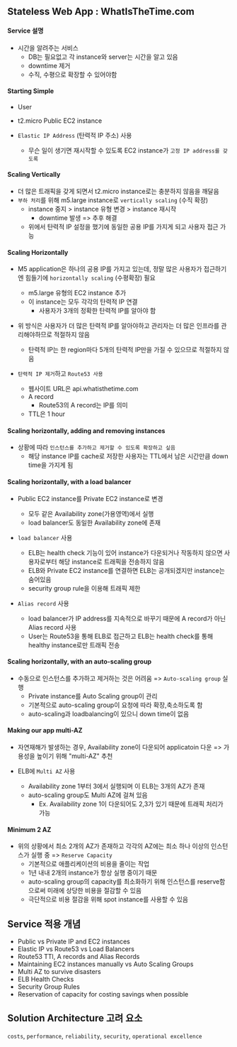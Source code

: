 ## Stateless Web App : WhatIsTheTime.com

#### Service 설명
- 시간을 알려주는 서비스
    - DB는 필요없고 각 instance와 server는 시간을 알고 있음
    - downtime 제거
    - 수직, 수평으로 확장할 수 있어야함

#### Starting Simple

- User
- t2.micro Public EC2 instance 

- `Elastic IP Address` (탄력적 IP 주소) 사용
    - 무슨 일이 생기면 재시작할 수 있도록 EC2 instance가 `고정 IP address를 갖도록` 

#### Scaling Vertically

- 더 많은 트래픽을 갖게 되면서 t2.micro instance로는 충분하지 않음을 깨달음
- `부하 처리`를 위해 m5.large instance로 `vertically scaling` (수직 확장)
    - instance 중지 > instance 유형 변경 > instance 재시작
        - downtime 발생 => 추후 해결
    - 위에서 탄력적 IP 설정을 했기에 동일한 공용 IP를 가지게 되고 사용자 접근 가능

#### Scaling Horizontally

- M5 application은 하나의 공용 IP를 가지고 있는데, 정말 많은 사용자가 접근하기엔 힘들기에 `horizontally scaling` (수평확장) 필요
    - m5.large 유형의 EC2 instance 추가
    - 이 instance는 모두 각각의 탄력적 IP 연결
        - 사용자가 3개의 정확한 탄력적 IP를 알아야 함

- 위 방식은 사용자가 더 많은 탄력적 IP를 알아야하고 관리자는 더 많은 인프라를 관리해야하므로 적절하지 않음
    - 탄력적 IP는 한 region마다 5개의 탄력적 IP만을 가질 수 있으므로 적절하지 않음

- `탄력적 IP 제거`하고 `Route53 사용`
    - 웹사이트 URL은 api.whatisthetime.com
    - A record
        - Route53의 A record는 IP를 의미
    - TTL은 1 hour

#### Scaling horizontally, adding and removing instances

- 상황에 따라 `인스턴스를 추가하고 제거할 수 있도록 확장하고 싶음` 
    - 해당 instance IP를 cache로 저장한 사용자는 TTL에서 남은 시간만큼 down time을 가지게 됨

#### Scaling horizontally, with a load balancer

- Public EC2 instance를 Private EC2 instance로 변경
    - 모두 같은 Availability zone(가용영역)에서 실행
    - load balancer도 동일한 Availability zone에 존재

- `load balancer` 사용
    - ELB는 health check 기능이 있어 instance가 다운되거나 작동하지 않으면 사용자로부터 해당 instance로 트래픽을 전송하지 않음
    - ELB와 Private EC2 instance를 연결하면 ELB는 공개되겠지만 instance는 숨어있음
    - security group rule을 이용해 트래픽 제한
- `Alias record` 사용
    - load balancer가 IP address를 지속적으로 바꾸기 때문에 A record가 아닌 Alias record 사용
    - User는 Route53을 통해 ELB로 접근하고 ELB는 health check를 통해 healthy instance로만 트래픽 전송

#### Scaling horizontally, with an auto-scaling group

- 수동으로 인스턴스를 추가하고 제거하는 것은 어려움 => `Auto-scaling group` 실행
    - Private instance를 Auto Scaling group이 관리
    - 기본적으로 auto-scaling group이 요청에 따라 확장,축소하도록 함
    - auto-scaling과 loadbalancing이 있으니 down time이 없음

#### Making our app multi-AZ

- 자연재해가 발생하는 경우, Availability zone이 다운되어 applicatoin 다운 => 가용성을 높이기 위해 "multi-AZ" 추천

- ELB에 `Multi AZ` 사용
    - Availability zone 1부터 3에서 실행되며 이 ELB는 3개의 AZ가 존재
    - auto-scaling group도 Multi AZ에 걸쳐 있음
        - Ex. Availability zone 1이 다운되어도 2,3가 있기 때문에 트래픽 처리가 가능

#### Minimum 2 AZ 

- 위의 상황에서 최소 2개의 AZ가 존재하고 각각의 AZ에는 최소 하나 이상의 인스턴스가 실행 중 => `Reserve Capacity`
    - 기본적으로 애플리케이션의 비용을 줄이는 작업
    - 1년 내내 2개의 instance가 항상 실행 중이기 때문
    - auto-scaling group의 capacity를 최소화하기 위해 인스턴스를 reserve함으로써 미래에 상당한 비용을 절감할 수 있음
    - 극단적으로 비용 절감을 위해 spot instance를 사용할 수 있음

## Service 적용 개념

- Public vs Private IP and EC2 instances
- Elastic IP vs Route53 vs Load Balancers
- Route53 TTl, A records and Alias Records
- Maintaining EC2 instances manually vs Auto Scaling Groups
- Multi AZ to survive disasters
- ELB Health Checks
- Security Group Rules
- Reservation of capacity for costing savings when possible

## Solution Architecture 고려 요소

`costs`, `performance`, `reliability`, `security`, `operational excellence`